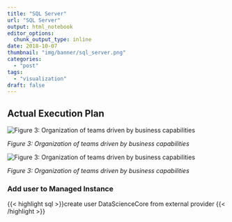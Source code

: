 ```yaml
---
title: "SQL Server"
url: "SQL Server"
output: html_notebook
editor_options: 
  chunk_output_type: inline
date: 2018-10-07
thumbnail: "img/banner/sql_server.png"
categories:
  - "post"
tags: 
  - "visualization"
draft: false
---
```


## Actual Execution Plan

![Figure 3: Organization of teams driven by business capabilities](/img/actual_exec_plan1.png)

*Figure 3: Organization of teams driven by business capabilities*
 
 ![Figure 3: Organization of teams driven by business capabilities](/img/actual_exec_plan2.png)

*Figure 3: Organization of teams driven by business capabilities*

### Add user to Managed Instance

{{< highlight sql >}}create user DataScienceCore from external provider
{{< /highlight >}} 